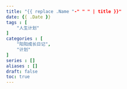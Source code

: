 ```yaml
---
title: "{{ replace .Name "-" " " | title }}"
date: {{ .Date }}
tags : [
    "人生计划"
]
categories : [
    "阳阳成长日记",
    "计划"
]
series : []
aliases : []
draft: false
toc: true
---
```


